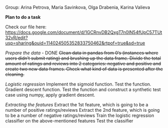 Group: Arina Petrova, Maria Savinkova, Olga Drabenia, Karina Valieva

**Plan to do a task**

Check our file here:
https://docs.google.com/document/d/1GCRnvDB2QxgT7n0lN54fUpC57TUt32vR/edit?usp=sharing&ouid=114024505352833750462&rtpof=true&sd=true

_Prepare the data_ - DONE
~~Clean data in pandas from 0’s (instances where users didn’t submit rating) and brushing up the data frame.
Divide the total amount of ratings and reviews into 2 categories: negative and positive and create two new data frames.
Check what kind of data is presented after the cleaning.~~

_Logistic regression_
Implement the sigmoid function.
Test the function.
Gradient descent function.
Test the function and construct a synthetic test case using numpy, apply gradient descent.

_Extracting the features_
Extract the 1st feature, which is going to be a number of positive ratings/reviews
Extract the 2nd feature, which is going to be a number of negative ratings/reviews
Train the logistic regression classifier on the above-mentioned features
Test the classifier

